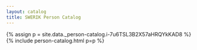 ```yaml
---
layout: catalog
title: SWERIK Person Catalog
---
```

{% assign p = site.data._person-catalog.i-7u6TSL3B2X57aHRQYkKAD8 %}
{% include person-catalog.html p=p %}

